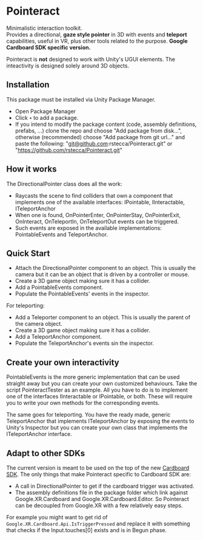 # Pointeract

Minimalistic interaction toolkit.  
Provides a directional, **gaze style pointer** in 3D with events and **teleport** capabilities, useful in VR, plus other tools related to the purpose.
**Google Cardboard SDK specific version.**

Pointeract is **not** designed to work with Unity's UGUI elements. The inteactivity is designed solely around 3D objects.

## Installation

This package must be installed via Unity Package Manager.

- Open Package Manager
- Click `+` to add a package.
- If you intend to modify the package content (code, assembly definitions, prefabs, ...) clone the repo and choose "Add package from disk...", otherwise (recommended) choose "Add package from git url..." and paste the following: "git@github.com:rstecca/Pointeract.git" or "https://github.com/rstecca/Pointeract.git"

## How it works

The DirectionalPointer class does all the work:
- Raycasts the scene to find colliders that own a component that implements one of the available interfaces: IPointable, IInteractable, ITeleportAnchor
- When one is found, OnPointerEnter, OnPointerStay, OnPointerExit, OnInteract, OnTeleportIn, OnTeleportOut events can be triggered.
- Such events are exposed in the available implementations: PointableEvents and TeleportAnchor.

## Quick Start

- Attach the DirectionalPointer component to an object. This is usually the camera but it can be an object that is driven by a controller or mouse.
- Create a 3D game object making sure it has a collider.
- Add a PointableEvents component.
- Populate the PointableEvents' events in the inspector.

For teleporting:
- Add a Teleporter component to an object. This is usually the parent of the camera object.
- Create a 3D game object making sure it has a collider.
- Add a TeleportAnchor component.
- Populate the TeleportAnchor's events sin the inspector.

## Create your own interactivity

PointableEvents is the more generic implementation that can be used straight away but you can create your own customized behaviours.
Take the script PointeractTester as an example. All you have to do is to implement one of the interfaces IInteractable or IPointable, or both. These will require you to write your own methods for the corresponding events.

The same goes for teleporting. You have the ready made, generic TeleportAnchor that implements ITeleportAnchor by exposing the events to Unity's Inspector but you can create your own class that implements the ITeleportAnchor interface.

## Adapt to other SDKs

The current version is meant to be used on the top of the new [Cardboard SDK](https://developers.google.com/cardboard/reference).
The only things that make Pointeract specific to Cardboard SDK are:
- A call in DirectionalPointer to get if the cardboard trigger was activated.
- The assembly definitions file in the package folder which link against Google.XR.Cardboard and Google.XR.Cardboard.Editor.
So Pointeract can be decoupled from Google.XR with a few relatively easy steps.

For example you might want to get rid of `Google.XR.Cardboard.Api.IsTriggerPressed` and replace it with something that checks if the Input.touches[0] exists and is in Begun phase.